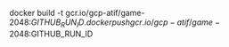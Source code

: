 docker build -t gcr.io/gcp-atif/game-2048:$GITHUB_RUN_ID .
docker push gcr.io/gcp-atif/game-2048:$GITHUB_RUN_ID
